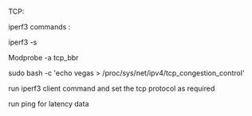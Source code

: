 TCP:

iperf3 commands :

iperf3 -s 

Modprobe  -a tcp_bbr

sudo bash -c 'echo vegas > /proc/sys/net/ipv4/tcp_congestion_control'

run iperf3 client command and set the tcp protocol as required

run ping for latency data
